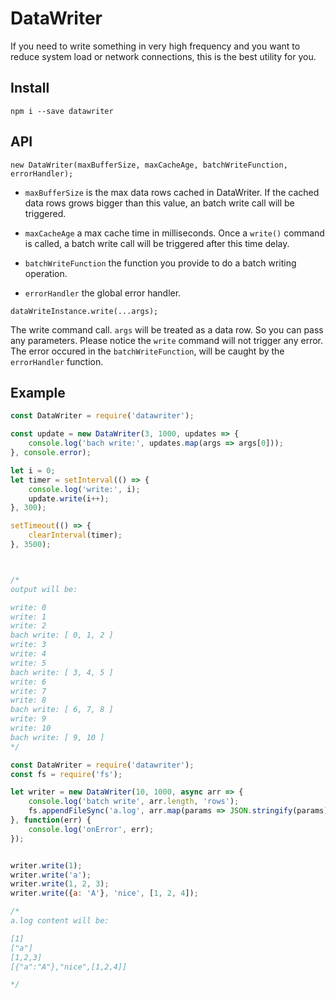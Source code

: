 DataWriter
===========

If you need to write something in very high frequency and you want to reduce system load or network connections, this is the best utility for you.

## Install

`npm i --save datawriter`


## API

```
new DataWriter(maxBufferSize, maxCacheAge, batchWriteFunction, errorHandler);
```
- `maxBufferSize`  is the max data rows cached in DataWriter. If the cached data rows grows bigger than this value, an batch write call will be triggered.

- `maxCacheAge` a max cache time in milliseconds. Once a `write()` command is called, a batch write call will be triggered after this time delay.

- `batchWriteFunction` the function you provide to do a batch writing operation. 

- `errorHandler` the global error handler. 


```
dataWriteInstance.write(...args);
```

The write command call. `args` will be treated as a data row. So you can pass any parameters.  Please notice the `write` command will not trigger any error. The error occured in the `batchWriteFunction`, will be caught by the `errorHandler` function.


## Example

```js
const DataWriter = require('datawriter');

const update = new DataWriter(3, 1000, updates => {
	console.log('bach write:', updates.map(args => args[0]));
}, console.error);

let i = 0;
let timer = setInterval(() => {
	console.log('write:', i);
	update.write(i++);
}, 300);

setTimeout(() => {
	clearInterval(timer);
}, 3500);



/*
output will be:

write: 0
write: 1
write: 2
bach write: [ 0, 1, 2 ]
write: 3
write: 4
write: 5
bach write: [ 3, 4, 5 ]
write: 6
write: 7
write: 8
bach write: [ 6, 7, 8 ]
write: 9
write: 10
bach write: [ 9, 10 ]
*/
```


```js
const DataWriter = require('datawriter');
const fs = require('fs');

let writer = new DataWriter(10, 1000, async arr => {
	console.log('batch write', arr.length, 'rows');
	fs.appendFileSync('a.log', arr.map(params => JSON.stringify(params)).join('\n') + '\n');
}, function(err) {
	console.log('onError', err);
});


writer.write(1);
writer.write('a');
writer.write(1, 2, 3);
writer.write({a: 'A'}, 'nice', [1, 2, 4]);

/*
a.log content will be:

[1]
["a"]
[1,2,3]
[{"a":"A"},"nice",[1,2,4]]

*/
```


